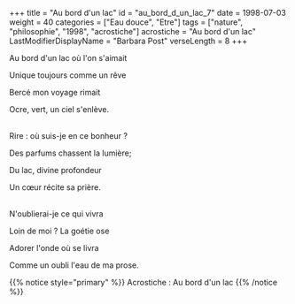 +++
title = "Au bord d'un lac"
id = "au_bord_d_un_lac_7"
date = 1998-07-03
weight = 40
categories = ["Eau douce", "Etre"]
tags = ["nature", "philosophie", "1998", "acrostiche"]
acrostiche = "Au bord d'un lac"
LastModifierDisplayName = "Barbara Post"
verseLength = 8
+++

Au bord d'un lac où l'on s'aimait

Unique toujours comme un rêve

Bercé mon voyage rimait

Ocre, vert, un ciel s'enlève.

 \
Rire : où suis-je en ce bonheur ?

Des parfums chassent la lumière;

Du lac, divine profondeur

Un cœur récite sa prière.

 \
N'oublierai-je ce qui vivra

Loin de moi ? La goétie ose

Adorer l'onde où se livra

Comme un oubli l'eau de ma prose.

{{% notice style="primary" %}}
Acrostiche : Au bord d'un lac
{{% /notice %}}
